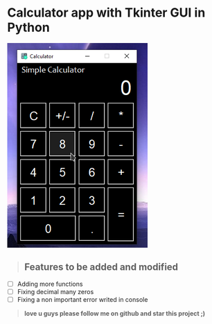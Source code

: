 # Calculator app with Tkinter GUI in Python

![](icon/preview.png)

> ## Features to be added and modified

- [ ] Adding more functions
- [ ] Fixing decimal many zeros
- [ ] Fixing a non important error writed in console

> **love u guys please follow me on github and star this project ;)**
